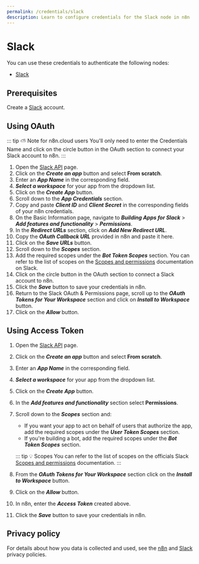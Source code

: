 ```yaml
---
permalink: /credentials/slack
description: Learn to configure credentials for the Slack node in n8n
---
```


# Slack

You can use these credentials to authenticate the following nodes:
- [Slack](../../nodes-library/nodes/Slack/README.md)

## Prerequisites

Create a [Slack](https://slack.com/) account.

## Using OAuth

::: tip ⛅️ Note for n8n.cloud users
You'll only need to enter the Credentials Name and click on the circle button in the OAuth section to connect your Slack account to n8n.
:::

1. Open the [Slack API](https://api.slack.com/) page.
2. Click on the ***Create an app*** button and select **From scratch**.
3. Enter an ***App Name*** in the corresponding field.
4. ***Select a workspace*** for your app from the dropdown list.
5. Click on the ***Create App*** button.
6. Scroll down to the ***App Credentials*** section.
7. Copy and paste ***Client ID*** and ***Client Secret*** in the corresponding fields of your n8n credentials.
8. On the Basic Information page, navigate to ***Building Apps for Slack*** > ***Add features and functionality*** > ***Permissions***.
9. In the ***Redirect URLs*** section, click on ***Add New Redirect URL***.
10. Copy the ***OAuth Callback URL*** provided in n8n and paste it here.
11. Click on the ***Save URLs*** button.
12. Scroll down to the ***Scopes*** section.
13. Add the required scopes under the ***Bot Token Scopes*** section. You can refer to the list of scopes on the [Scopes and permissions](https://api.slack.com/scopes) documentation on Slack.
14. Click on the circle button in the OAuth section to connect a Slack account to n8n.
15. Click the ***Save*** button to save your credentials in n8n.
16. Return to the Slack OAuth & Permissions page, scroll up to the ***OAuth Tokens for Your Workspace*** section and click on ***Install to Workspace*** button.
17. Click on the ***Allow*** button.

<!---
The following video demonstrates the steps mentioned above.

<div class="video-container">
<iframe width="840" height="472.5" src="https://www.youtube.com/embed/ewjfY-XQ2Mo" frameborder="0" allow="accelerometer; autoplay; clipboard-write; encrypted-media; gyroscope; picture-in-picture" allowfullscreen></iframe>
</div>

The following video demonstrates the steps to authenticate the Slack node on [n8n.cloud](https://n8n.cloud).

<div class="video-container">
<iframe width="840" height="472.5" src="https://www.youtube.com/embed/RHhaDb1KI2o" frameborder="0" allow="accelerometer; autoplay; clipboard-write; encrypted-media; gyroscope; picture-in-picture" allowfullscreen></iframe>
</div>
--->

## Using Access Token

1. Open the [Slack API](https://api.slack.com/) page.
2. Click on the ***Create an app*** button and select **From scratch**.
3. Enter an ***App Name*** in the corresponding field.
4. ***Select a workspace*** for your app from the dropdown list.
5. Click on the ***Create App*** button.
6. In the ***Add features and functionality*** section select **Permissions**.
7. Scroll down to the ***Scopes*** section and:
    * If you want your app to act on behalf of users that authorize the app, add the required scopes under the ***User Token Scopes*** section.
    * If you're building a bot, add the required scopes under the ***Bot Token Scopes*** section. 
    
    ::: tip 💡 Scopes
    You can refer to the list of scopes on the officials Slack [Scopes and permissions](https://api.slack.com/scopes) documentation.
    :::

8. From the ***OAuth Tokens for Your Workspace*** section click on the ***Install to Workspace*** button.
9. Click on the ***Allow*** button.
10. In n8n, enter the ***Access Token*** created above.
11. Click the ***Save*** button to save your credentials in n8n.

<!---
The following video demonstrates the steps mentioned above.

<div class="video-container">
<iframe width="840" height="472.5" src="https://www.youtube.com/embed/8x3BzKhl_ek" frameborder="0" allow="accelerometer; autoplay; clipboard-write; encrypted-media; gyroscope; picture-in-picture" allowfullscreen></iframe>
</div>
--->

## Privacy policy

For details about how you data is collected and used, see the [n8n](https://n8n.io/legal/privacy) and [Slack](https://slack.com/intl/en-de/trust/privacy/privacy-policy) privacy policies.
